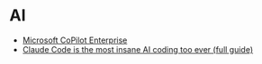 # AI

* [Microsoft CoPilot Enterprise](ms-copilot-ent.md)
* [Claude Code is the most insane AI coding too ever (full guide)](https://www.youtube.com/watch?v=LD3hSN3y_lE)
